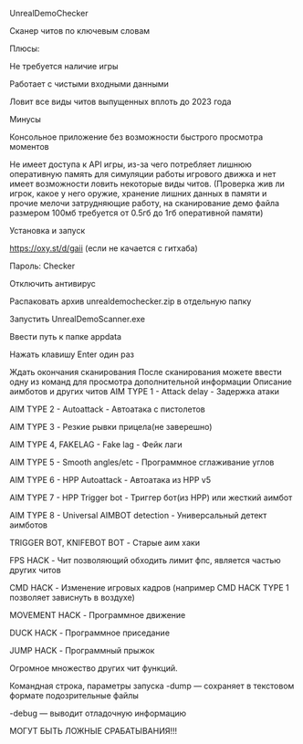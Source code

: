 UnrealDemoChecker

Сканер читов по ключевым словам

Плюсы:

Не требуется наличие игры

Работает с чистыми входными данными

Ловит все виды читов выпущенных вплоть до 2023 года

Минусы

Консольное приложение без возможности быстрого просмотра моментов

Не имеет доступа к API игры, из-за чего потребляет лишнюю оперативную память для симуляции работы игрового движка и нет имеет возможности ловить некоторые виды читов. (Проверка жив ли игрок, какое у него оружие, хранение лишних данных в памяти и прочие мелочи затрудняющие работу, на сканирование демо файла размером 100мб требуется от 0.5гб до 1гб оперативной памяти)

Установка и запуск

https://oxy.st/d/gaii (если не качается с гитхаба)

Пароль: Checker

Отключить антивирус

Распаковать архив unrealdemochecker.zip в отдельную папку

Запустить UnrealDemoScanner.exe

Ввести путь к папке appdata

Нажать клавишу Enter один раз

Ждать окончания сканирования
После сканирования можете ввести одну из команд для просмотра дополнительной информации
Описание аимботов и других читов
AIM TYPE 1 - Attack delay - Задержка атаки

AIM TYPE 2 - Autoattack - Автоатака с пистолетов

AIM TYPE 3 - Резкие рывки прицела(не заверешно)

AIM TYPE 4, FAKELAG - Fake lag - Фейк лаги

AIM TYPE 5 - Smooth angles/etc - Программное сглаживание углов

AIM TYPE 6 - HPP Autoattack - Автоатака из HPP v5

AIM TYPE 7 - HPP Trigger bot - Триггер бот(из HPP) или жесткий аимбот

AIM TYPE 8 - Universal AIMBOT detection - Универсальный детект аимботов

TRIGGER BOT, KNIFEBOT BOT - Старые аим хаки

FPS HACK - Чит позволяющий обходить лимит фпс, является частью других читов

CMD HACK - Изменение игровых кадров (например CMD HACK TYPE 1 позволяет зависнуть в воздухе)

MOVEMENT HACK - Программное движение

DUCK HACK - Программное приседание

JUMP HACK - Программный прыжок

Огромное множество других чит функций.

Командная строка, параметры запуска
-dump — сохраняет в текстовом формате подозрительные файлы

-debug — выводит отладочную информацию

МОГУТ БЫТЬ ЛОЖНЫЕ СРАБАТЫВАНИЯ!!!
